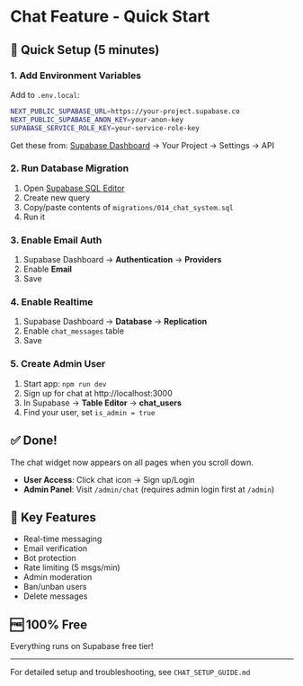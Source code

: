 # Chat Feature - Quick Start

## 🚀 Quick Setup (5 minutes)

### 1. Add Environment Variables

Add to `.env.local`:

```bash
NEXT_PUBLIC_SUPABASE_URL=https://your-project.supabase.co
NEXT_PUBLIC_SUPABASE_ANON_KEY=your-anon-key
SUPABASE_SERVICE_ROLE_KEY=your-service-role-key
```

Get these from: [Supabase Dashboard](https://app.supabase.com) → Your Project → Settings → API

### 2. Run Database Migration

1. Open [Supabase SQL Editor](https://app.supabase.com)
2. Create new query
3. Copy/paste contents of `migrations/014_chat_system.sql`
4. Run it

### 3. Enable Email Auth

1. Supabase Dashboard → **Authentication** → **Providers**
2. Enable **Email**
3. Save

### 4. Enable Realtime

1. Supabase Dashboard → **Database** → **Replication**
2. Enable `chat_messages` table
3. Save

### 5. Create Admin User

1. Start app: `npm run dev`
2. Sign up for chat at http://localhost:3000
3. In Supabase → **Table Editor** → **chat_users**
4. Find your user, set `is_admin = true`

## ✅ Done!

The chat widget now appears on all pages when you scroll down.

- **User Access**: Click chat icon → Sign up/Login
- **Admin Panel**: Visit `/admin/chat` (requires admin login first at `/admin`)

## 📝 Key Features

- Real-time messaging
- Email verification
- Bot protection
- Rate limiting (5 msgs/min)
- Admin moderation
- Ban/unban users
- Delete messages

## 🆓 100% Free

Everything runs on Supabase free tier!

---

For detailed setup and troubleshooting, see `CHAT_SETUP_GUIDE.md`
